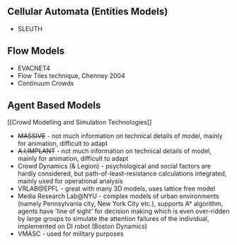 ## Cellular Automata (Entities Models)

- SLEUTH
## Flow Models

- EVACNET4
- Flow Tiles technique, Chenney 2004
- Continuum Crowds

## Agent Based Models

[[Crowd Modelling and Simulation Technologies]]
- ~~MASSIVE~~ - not much information on technical details of model, mainly for animation, difficult to adapt
- ~~A.I.IMPLANT~~ - not much information on technical details of model, mainly for animation, difficult to adapt
- Crowd Dynamics (& Legion) - psychological and social factors are hardly considered, but path-of-least-resistance calculations integrated, mainly used for operational analysis
- VRLAB@EPFL - great with many 3D models, uses lattice free model
- Media Research Lab@NYU - complex models of urban environments (namely Pennsylvania city, New York City etc.), supports A* algorithm, agents have 'line of sight' for decision making which is even over-ridden by large groups to simulate the attention failures of the individual, implemented on DI robot (Boston Dynamics)
- VMASC - used for military purposes



 